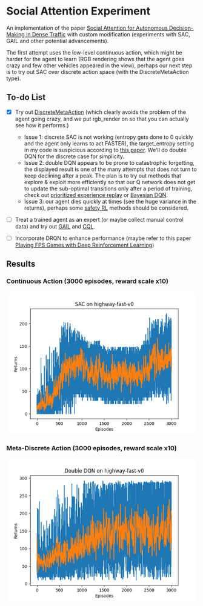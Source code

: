 # Social Attention Experiment

An implementation of the paper [Social Attention for Autonomous Decision-Making in Dense Traffic](https://arxiv.org/pdf/1911.12250.pdf) with custom modification (experiments with SAC, GAIL and other potential advancements).

The first attempt uses the low-level continuous action, which might be harder for the agent to learn (RGB rendering shows that the agent goes crazy and few other vehicles appeared in the view), perhaps our next step is to try out SAC over discrete action space (with the DiscreteMetaAction type).

## To-do List

- [x] Try out [DiscreteMetaAction](http://highway-env.farama.org/actions/#discrete-meta-actions) (which clearly avoids the problem of the agent going crazy, and we put rgb_render on so that you can actually see how it performs.)

    * Issue 1: discrete SAC is not working (entropy gets done to 0 quickly and the agent only learns to act FASTER), the target_entropy setting in my code is suspicious according to [this paper](https://arxiv.org/pdf/2112.02852.pdf). We'll do double DQN for the discrete case for simplicity.
    * Issue 2: double DQN appears to be prone to catastrophic forgetting, the displayed result is one of the many attempts that does not turn to keep declining after a peak. The plan is to try out methods that explore & exploit more efficiently so that our Q network does not get to update the sub-optimal transitions only after a period of training, check out [prioritized experience replay](https://arxiv.org/pdf/1511.05952.pdf) or [Bayesian DQN](https://arxiv.org/pdf/1802.04412.pdf).
    * Issue 3: our agent dies quickly at times (see the huge variance in the returns), perhaps some [safety RL](https://cdn.openai.com/safexp-short.pdf) methods should be considered.

- [ ] Treat a trained agent as an expert (or maybe collect manual control data) and try out [GAIL](https://arxiv.org/pdf/1606.03476.pdf) and [CQL](https://arxiv.org/pdf/2006.04779.pdf).

- [ ] Incorporate DRQN to enhance performance (maybe refer to this paper [Playing FPS Games with Deep Reinforcement Learning](https://arxiv.org/pdf/1609.05521.pdf))

## Results

### Continuous Action (3000 episodes, reward scale x10)

![image](./result01.png)

### Meta-Discrete Action (3000 episodes, reward scale x10)

![image](./result02.png)


